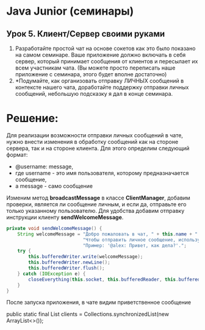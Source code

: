 # Java Junior (семинары)
## Урок 5. Клиент/Сервер своими руками
1. Разработайте простой чат на основе сокетов как это было показано 
на самом семинаре. Ваше приложение должно включать в себя сервер, 
который принимает сообщения от клиентов и пересылает их всем 
участникам чата. (Вы можете просто переписать наше приложение 
с семинара, этого будет вполне достаточно)
2. *Подумайте, как организовать отправку ЛИЧНЫХ сообщений 
в контексте нашего чата, доработайте поддержку отправки личных 
сообщений, небольшую подсказку я дал в конце семинара.

# Решение:
Для реализации возможности отправки личных сообщений в чате, 
нужно внести изменения в обработку сообщений как на стороне сервера, 
так и на стороне клиента. Для этого определим следующий формат: 
- @username: message, 
- где username - это имя пользователя, которому предназначается сообщение, 
- а message - само сообщение

Изменим метод __broadcastMessage__ в классе __ClientManager__, добавим проверки, 
является ли сообщение личным, и если да, отправьте его только указанному пользователю.
Для удобства добавим отправку инструкции клиенту __sendWelcomeMessage__.
```java
private void sendWelcomeMessage() {
    String welcomeMessage = "Добро пожаловать в чат, " + this.name + "!\n" +
                            "Чтобы отправить личное сообщение, используйте формат '@username: message'.\n" +
                            "Пример: '@alex: Привет, как дела?'.";
    try {
        this.bufferedWriter.write(welcomeMessage);
        this.bufferedWriter.newLine();
        this.bufferedWriter.flush();
    } catch (IOException e) {
        closeEverything(this.socket, this.bufferedReader, this.bufferedWriter);
    }
}
```
После запуска приложения, в чате видим приветственное сообщение 

public static final List<ClientManager> clients = Collections.synchronizedList(new ArrayList<>());